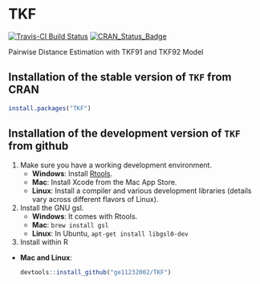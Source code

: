 # TKF

[![Travis-CI Build Status](https://travis-ci.org/ge11232002/TKF.svg?branch=master)](https://travis-ci.org/ge11232002/TKF)
[![CRAN_Status_Badge](http://www.r-pkg.org/badges/version/TKF)](http://cran.r-project.org/package=TKF)

Pairwise Distance Estimation with TKF91 and TKF92 Model

## Installation of the stable version of `TKF` from CRAN

```R
install.packages("TKF")
```

## Installation of the development version of `TKF` from github
1. Make sure you have a working development environment.
    * **Windows**: Install [Rtools](http://cran.r-project.org/bin/windows/Rtools/).
    * **Mac**: Install Xcode from the Mac App Store.
    * **Linux**: Install a compiler and various development libraries (details vary across different flavors of Linux).
2. Install the GNU gsl.
    * **Windows**: It comes with Rtools.
    * **Mac**: `brew install gsl`
    * **Linux**: In Ubuntu, `apt-get install libgsl0-dev`
3. Install within R

* **Mac and Linux**:

  ```R
  devtools::install_github("ge11232002/TKF")
  ```
